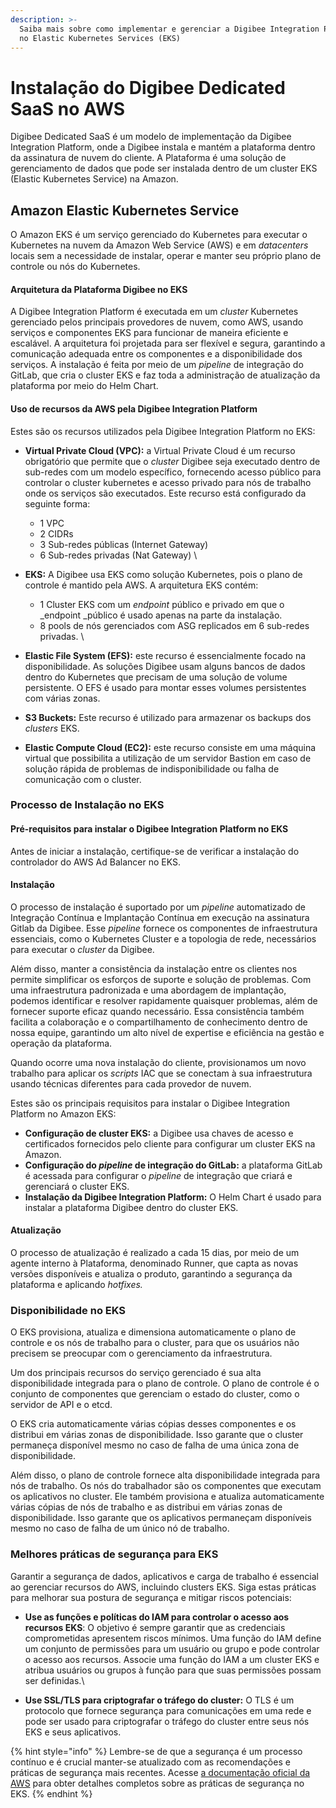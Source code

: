```yaml
---
description: >-
  Saiba mais sobre como implementar e gerenciar a Digibee Integration Platform
  no Elastic Kubernetes Services (EKS)
---
```


# Instalação do Digibee Dedicated SaaS no AWS

Digibee Dedicated SaaS é um modelo de implementação da Digibee Integration Platform, onde a Digibee instala e mantém a plataforma dentro da assinatura de nuvem do cliente. A Plataforma é uma solução de gerenciamento de dados que pode ser instalada dentro de um cluster EKS (Elastic Kubernetes Service) na Amazon.

## Amazon Elastic Kubernetes Service&#x20;

O Amazon EKS é um serviço gerenciado do Kubernetes para executar o Kubernetes na nuvem da Amazon Web Service (AWS) e em _datacenters_ locais sem a necessidade de instalar, operar e manter seu próprio plano de controle ou nós do Kubernetes.

#### **Arquitetura da Plataforma Digibee no EKS**

A Digibee Integration Platform é executada em um _cluster_ Kubernetes gerenciado pelos principais provedores de nuvem, como AWS, usando serviços e componentes EKS para funcionar de maneira eficiente e escalável. A arquitetura foi projetada para ser flexível e segura, garantindo a comunicação adequada entre os componentes e a disponibilidade dos serviços. A instalação é feita por meio de um _pipeline_ de integração do GitLab, que cria o cluster EKS e faz toda a administração de atualização da plataforma por meio do Helm Chart.

#### **Uso de recursos da AWS pela Digibee Integration Platform**

Estes são os recursos utilizados pela Digibee Integration Platform no EKS:

* **Virtual Private Cloud (VPC):** a Virtual Private Cloud é um recurso obrigatório que permite que o _cluster_ Digibee seja executado dentro de sub-redes com um modelo específico, fornecendo acesso público para controlar o cluster kubernetes e acesso privado para nós de trabalho onde os serviços são executados. Este recurso está configurado da seguinte forma:
  * 1 VPC
  * 2 CIDRs
  * 3 Sub-redes públicas (Internet Gateway)
  * 6 Sub-redes privadas (Nat Gateway) \

* **EKS:** A Digibee usa EKS como solução Kubernetes, pois o plano de controle é mantido pela AWS. A arquitetura EKS contém:
  * 1 Cluster EKS com um _endpoint_ público e privado em que o \_endpoint \_público é usado apenas na parte da instalação.
  * 8 pools de nós gerenciados com ASG replicados em 6 sub-redes privadas. \

* **Elastic File System (EFS):** este recurso é essencialmente focado na disponibilidade. As soluções Digibee usam alguns bancos de dados dentro do Kubernetes que precisam de uma solução de volume persistente. O EFS é usado para montar esses volumes persistentes com várias zonas.&#x20;
* **S3 Buckets:** Este recurso é utilizado para armazenar os backups dos _clusters_ EKS.&#x20;
* **Elastic Compute Cloud (EC2):** este recurso consiste em uma máquina virtual que possibilita a utilização de um servidor Bastion em caso de solução rápida de problemas de indisponibilidade ou falha de comunicação com o cluster.

### **Processo de Instalação no EKS**

#### **Pré-requisitos para instalar o Digibee Integration Platform no EKS**

Antes de iniciar a instalação, certifique-se de verificar a instalação do controlador do AWS Ad Balancer no EKS.&#x20;

#### **Instalação**

O processo de instalação é suportado por um _pipeline_ automatizado de Integração Contínua e Implantação Contínua em execução na assinatura Gitlab da Digibee. Esse _pipeline_ fornece os componentes de infraestrutura essenciais, como o Kubernetes Cluster e a topologia de rede, necessários para executar o _cluster_ da Digibee.

Além disso, manter a consistência da instalação entre os clientes nos permite simplificar os esforços de suporte e solução de problemas. Com uma infraestrutura padronizada e uma abordagem de implantação, podemos identificar e resolver rapidamente quaisquer problemas, além de fornecer suporte eficaz quando necessário. Essa consistência também facilita a colaboração e o compartilhamento de conhecimento dentro de nossa equipe, garantindo um alto nível de expertise e eficiência na gestão e operação da plataforma.

Quando ocorre uma nova instalação do cliente, provisionamos um novo trabalho para aplicar os _scripts_ IAC que se conectam à sua infraestrutura usando técnicas diferentes para cada provedor de nuvem.

Estes são os principais requisitos para instalar o Digibee Integration Platform no Amazon EKS:

* **Configuração de cluster EKS:** a Digibee usa chaves de acesso e certificados fornecidos pelo cliente para configurar um cluster EKS na Amazon.
* **Configuração do **_**pipeline**_** de integração do GitLab:** a plataforma GitLab é acessada para configurar o _pipeline_ de integração que criará e gerenciará o cluster EKS.
* **Instalação da Digibee Integration Platform:** O Helm Chart é usado para instalar a plataforma Digibee dentro do cluster EKS.

#### **Atualização**

O processo de atualização é realizado a cada 15 dias, por meio de um agente interno à Plataforma, denominado Runner, que capta as novas versões disponíveis e atualiza o produto, garantindo a segurança da plataforma e aplicando _hotfixes._

### **Disponibilidade no EKS**

O EKS provisiona, atualiza e dimensiona automaticamente o plano de controle e os nós de trabalho para o cluster, para que os usuários não precisem se preocupar com o gerenciamento da infraestrutura.

Um dos principais recursos do serviço gerenciado é sua alta disponibilidade integrada para o plano de controle. O plano de controle é o conjunto de componentes que gerenciam o estado do cluster, como o servidor de API e o etcd.

O EKS cria automaticamente várias cópias desses componentes e os distribui em várias zonas de disponibilidade. Isso garante que o cluster permaneça disponível mesmo no caso de falha de uma única zona de disponibilidade.

Além disso, o plano de controle fornece alta disponibilidade integrada para nós de trabalho. Os nós do trabalhador são os componentes que executam os aplicativos no cluster. Ele também provisiona e atualiza automaticamente várias cópias de nós de trabalho e as distribui em várias zonas de disponibilidade. Isso garante que os aplicativos permaneçam disponíveis mesmo no caso de falha de um único nó de trabalho.

### **Melhores práticas de segurança para EKS**

Garantir a segurança de dados, aplicativos e carga de trabalho é essencial ao gerenciar recursos do AWS, incluindo clusters EKS. Siga estas práticas para melhorar sua postura de segurança e mitigar riscos potenciais:&#x20;

* **Use as funções e políticas do IAM para controlar o acesso aos recursos EKS**: O objetivo é sempre garantir que as credenciais comprometidas apresentem riscos mínimos. Uma função do IAM define um conjunto de permissões para um usuário ou grupo e pode controlar o acesso aos recursos. Associe uma função do IAM a um cluster EKS e atribua usuários ou grupos à função para que suas permissões possam ser definidas.\

* **Use SSL/TLS para criptografar o tráfego do cluster:** O TLS é um protocolo que fornece segurança para comunicações em uma rede e pode ser usado para criptografar o tráfego do cluster entre seus nós EKS e seus aplicativos.

{% hint style="info" %}
Lembre-se de que a segurança é um processo contínuo e é crucial manter-se atualizado com as recomendações e práticas de segurança mais recentes. Acesse [a documentação oficial da AWS](https://aws.github.io/aws-eks-best-practices/security/docs/) para obter detalhes completos sobre as práticas de segurança no EKS.
{% endhint %}

